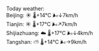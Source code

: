 Today weather:  
Beijing: ☀️ 🌡️+14°C 🌬️↓7km/h  
Tianjin: ☀️ 🌡️+17°C 🌬️↗7km/h  
Shijiazhuang: ☁️ 🌡️+17°C 🌬️↓4km/h  
Tangshan: ⛅️  🌡️+14°C 🌬️→9km/h  
